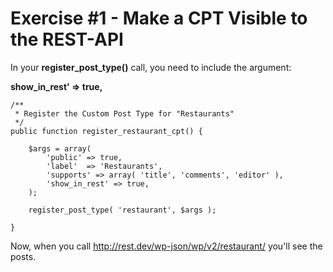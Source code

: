 # Exercise #1 - Make a CPT Visible to the REST-API

In your **register_post_type()** call, you need to include the argument:

**show_in_rest' => true,**

	/**
	 * Register the Custom Post Type for "Restaurants"
	 */
	public function register_restaurant_cpt() {

		$args = array(
			'public' => true,
			'label'  => 'Restaurants',
			'supports' => array( 'title', 'comments', 'editor' ),
			'show_in_rest' => true,
		);

		register_post_type( 'restaurant', $args );

	}

Now, when you call http://rest.dev/wp-json/wp/v2/restaurant/ you'll see the posts.